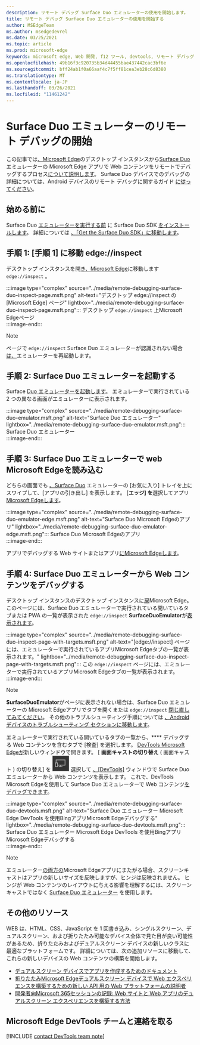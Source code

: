 ```yaml
---
description: リモート デバッグ Surface Duo エミュレーターの使用を開始します。
title: リモート デバッグ Surface Duo エミュレーターの使用を開始する
author: MSEdgeTeam
ms.author: msedgedevrel
ms.date: 03/25/2021
ms.topic: article
ms.prod: microsoft-edge
keywords: microsoft edge, Web 開発, f12 ツール, devtools, リモート デバッグ, android, surface duo
ms.openlocfilehash: 49b16f3c920735b34d44455bae437442cac3bf6e
ms.sourcegitcommit: bff24ab1f0a66aaf4c7f5ff81cea3eb28c6d8380
ms.translationtype: MT
ms.contentlocale: ja-JP
ms.lasthandoff: 03/26/2021
ms.locfileid: "11461242"
---
```

# <a name="get-started-with-remote-debugging-surface-duo-emulators"></a>Surface Duo エミュレーターのリモート デバッグの開始  

この記事では[、Microsoft Edge][GooglePlayStoreAppsComMicrosoftEmmx]のデスクトップ インスタンスから[Surface Duo][MicrosoftSurfaceDevicesSurfaceDuo]エミュレーターの Microsoft Edge アプリで Web コンテンツをリモートでデバッグするプロセス[について説明します][MicrosoftEdge]。  Surface Duo デバイスでのデバッグの詳細については、Android デバイスのリモート デバッグに関するガイド [に従ってください][DevtoolsRemoteDebuggingMain]。  

## <a name="before-you-begin"></a>始める前に

Surface Duo [エミュレーターを実行する前][MicrosoftDownload100847] に Surface Duo SDK [をインストールします][DualScreenAndroidUseEmulator]。  詳細については [、「Get the Surface Duo SDK」に移動します][DualScreenAndroidGetDuoSdk]。  

## <a name="step-1-navigate-to-edgeinspect"></a>手順 1: [手順 1] に移動 edge://inspect  

デスクトップ インスタンスを開[き、Microsoft Edge][MicrosoftEdge]に移動します `edge://inspect` 。  

:::image type="complex" source="../media/remote-debugging-surface-duo-inspect-page.msft.png" alt-text="デスクトップ edge://inspect の [Microsoft Edge] ページ" lightbox="../media/remote-debugging-surface-duo-inspect-page.msft.png":::
   デスクトップ `edge://inspect` 上Microsoft Edgeページ  
:::image-end:::

> [!NOTE]
> ページで `edge://inspect` Surface Duo エミュレーターが認識されない場合 [は、][DualScreenAndroidUseEmulator]エミュレーターを再起動します。  

## <a name="step-2-launch-the-surface-duo-emulator"></a>手順 2: Surface Duo エミュレーターを起動する  

Surface [Duo エミュレーターを起動します][DualScreenAndroidUseEmulator]。  エミュレーターで実行されている 2 つの異なる画面がエミュレーターに表示されます。  

:::image type="complex" source="../media/remote-debugging-surface-duo-emulator.msft.png" alt-text="Surface Duo エミュレーター" lightbox="../media/remote-debugging-surface-duo-emulator.msft.png":::
   Surface Duo エミュレーター  
:::image-end:::  

## <a name="step-3-load-your-web-content-in-microsoft-edge-on-the-surface-duo-emulator"></a>手順 3: Surface Duo エミュレーターで web Microsoft Edgeを読み込む  

どちらの画面でも [、Surface Duo][DualScreenAndroidUseEmulator] エミュレーターの [お気に入り] トレイを上にスワイプして、[アプリの引き出し] を表示します。  [**エッジ] を**選択してアプリ[Microsoft Edgeします][GooglePlayStoreAppsComMicrosoftEmmx]。  

:::image type="complex" source="../media/remote-debugging-surface-duo-emulator-edge.msft.png" alt-text="Surface Duo Microsoft Edgeのアプリ" lightbox="../media/remote-debugging-surface-duo-emulator-edge.msft.png":::
   Surface Duo Microsoft Edgeのアプリ  
:::image-end:::  

アプリでデバッグする Web サイトまたはアプリ[にMicrosoft Edgeします][GooglePlayStoreAppsComMicrosoftEmmx]。  

## <a name="step-4-debug-your-web-content-from-the-surface-duo-emulator"></a>手順 4: Surface Duo エミュレーターから Web コンテンツをデバッグする  

デスクトップ インスタンスのデスクトップ インスタンスに[戻][MicrosoftEdge]Microsoft Edge。  このページには、Surface Duo エミュレーターで実行されている開いているタブまたは PWA の一覧が表示された `edge://inspect` **SurfaceDuoEmulator**が[表示されます][DualScreenAndroidUseEmulator]。 [][ProgressiveWebAppsIndex]  

:::image type="complex" source="../media/remote-debugging-surface-duo-inspect-page-with-targets.msft.png" alt-text="[edge://inspect] ページには、エミュレーターで実行されているアプリMicrosoft Edgeタブの一覧が表示されます。" lightbox="../media/remote-debugging-surface-duo-inspect-page-with-targets.msft.png":::
   この `edge://inspect` ページには、エミュレーターで実行されているアプリMicrosoft Edgeタブの一覧が表示されます。  
:::image-end:::  

> [!NOTE]
> **SurfaceDuoEmulator**がページに表示されない場合は、Surface Duo エミュレーターの Microsoft Edgeアプリでタブを開くまたは `edge://inspect` [閉][GooglePlayStoreAppsComMicrosoftEmmx][じ直してみてください][DualScreenAndroidUseEmulator]。  その他のトラブルシューティング手順については [、Android デバイスのトラブルシューティング セクションに移動します][DevtoolsRemoteDebuggingIndexTroubleshootingDevtoolsIsNotDetectingAndroidDevice]。  

エミュレーターで実行されている開いているタブの一覧から、**** デバッグする Web コンテンツを含むタブで [検査] を選択します。  [DevTools Microsoft Edgeが][DevtoolsIndex]新しいウィンドウで開きます。  [ **画面キャストの切り替え** \( 画面キャスト \) の切り替え] を ![ ](../media/toggle-screencast-icon.msft.png) 選択して [、[DevTools]][DualScreenAndroidUseEmulator] ウィンドウで Surface Duo エミュレーターから Web コンテンツを表示します。  これで、DevTools Microsoft Edgeを使用して Surface Duo エミュレーターで Web コンテンツ[をデバッグできます][DualScreenAndroidUseEmulator]。  

:::image type="complex" source="../media/remote-debugging-surface-duo-devtools.msft.png" alt-text="Surface Duo エミュレーター Microsoft Edge DevTools を使用BingアプリMicrosoft Edgeデバッグする" lightbox="../media/remote-debugging-surface-duo-devtools.msft.png":::
   Surface Duo エミュレーター Microsoft Edge DevTools を使用BingアプリMicrosoft Edgeデバッグする  
:::image-end:::  

> [!NOTE]
> エミュレーター[の両方の][GooglePlayStoreAppsComMicrosoftEmmx]Microsoft Edgeアプリにまたがる場合、スクリーンキャストはアプリの新しいサイズを反映しますが、ヒンジは反映されません。  ヒンジが Web コンテンツのレイアウトに与える影響を理解するには、スクリーンキャストではなく [Surface Duo エミュレーター][DualScreenAndroidUseEmulator] を使用します。  

## <a name="additional-resources"></a>その他のリソース  

WEB は、HTML、CSS、JavaScript を 1 回書き込み、シングルスクリーン、デュアルスクリーン、および折りたたみ可能なデバイス全体で見た目が良い可能性があるため、折りたたみおよびデュアルスクリーン デバイスの新しいクラスに最適なプラットフォームです。  詳細については、次の追加リソースに移動して、これらの新しいデバイスの Web コンテンツの構築を開始します。  

*   [デュアルスクリーン デバイスでアプリを作成するためのドキュメント][DualScreenIndex]  
*   [折りたたみMicrosoft Edgeデュアルスクリーン デバイスで Web エクスペリエンスを構築するための新しい API 用の Web プラットフォームの説明者][GithubMicrosoftedgeMsedgeexplainersFoldablesExplainer]  
*   [開発者向Microsoft 365セッションの記録: Web サイトと Web アプリのデュアルスクリーン エクスペリエンスを構築する方法][YoutubeDxrzwsqxpvc]  

## <a name="getting-in-touch-with-the-microsoft-edge-devtools-team"></a>Microsoft Edge DevTools チームと連絡を取る  

[!INCLUDE [contact DevTools team note](../includes/contact-devtools-team-note.md)]  

<!-- links -->  

[DevtoolsIndex]: ../index.md "Microsoft Edge (Chromium) 開発者ツール | Microsoft Docs"  
[ProgressiveWebAppsIndex]: ../../progressive-web-apps-chromium/index.md "プログレッシブ Web Apps on Windows |Microsoft Docs"  
[DevtoolsRemoteDebuggingMain]: ./index.md "Android デバイスのリモート デバッグの開始|Microsoft Docs"  
[DevtoolsRemoteDebuggingIndexTroubleshootingDevtoolsIsNotDetectingAndroidDevice]: ./index.md#troubleshooting-devtools-is-not-detecting-the-android-device "トラブルシューティング: DevTools が Android デバイスを検出していない - Android デバイスのリモート デバッグを開始する方法|Microsoft Docs"  

[DualScreenIndex]: /dual-screen/index "デュアルスクリーン デバイス向けアプリを作成|Microsoft Docs"  
[DualScreenAndroidUseEmulator]: /dual-screen/android/use-emulator "Surface DUo エミュレーターを使用|Microsoft Docs"  
[DualScreenAndroidGetDuoSdk]: /dual-screen/android/get-duo-sdk "Surface Duo SDK を取得|Microsoft Docs"  

[MicrosoftEdge]: https://www.microsoft.com/edge "新しい機能のMicrosoft Edge"  
[MicrosoftSurfaceDevicesSurfaceDuo]: https://www.microsoft.com/surface/devices/surface-duo "Surface Duo の新しい|Microsoft Surface"  
[MicrosoftDownload100847]: https://www.microsoft.com/download/details.aspx?id=100847 "Surface Duo SDK プレビュー リリース のダウンロード |Microsoft ダウンロード センター"  

[GooglePlayStoreAppsComMicrosoftEmmx]: https://play.google.com/store/apps/details?id=com.microsoft.emmx "Microsoft Edge: Web ブラウザー |GooglePlay"  

[GithubMicrosoftedgeMsedgeexplainersFoldablesExplainer]: https://github.com/MicrosoftEdge/MSEdgeExplainers/blob/master/Foldables/explainer.md "折りたたみ可能なデバイスでの啓蒙エクスペリエンスのための Web プラットフォーム プリミティブ - MicrosoftEdge/MSEdgeExplainers |GitHub"  

[YoutubeDxrzwsqxpvc]: https://youtu.be/DXrZWsqXPVc "Web サイトと Web アプリのデュアルスクリーン エクスペリエンスを構築する|YouTube"  
